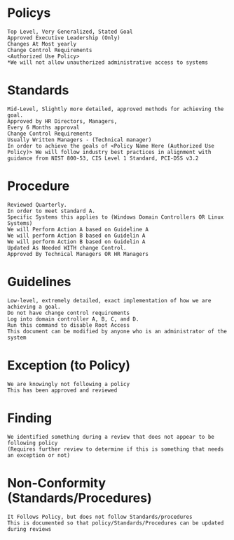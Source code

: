 # Policys
	Top Level, Very Generalized, Stated Goal
	Approved Executive Leadership (Only)
	Changes At Most yearly
	Change Control Requirements
	<Authorized Use Policy>
	*We will not allow unauthorized administrative access to systems

# Standards
	Mid-Level, Slightly more detailed, approved methods for achieving the goal.
	Approved by HR Directors, Managers,
	Every 6 Months approval
	Change Control Requirements
    Usually Written Managers - (Technical manager)
	In order to achieve the goals of <Policy Name Here (Authorized Use Policy)> We will follow industry best practices in alignment with guidance from NIST 800-53, CIS Level 1 Standard, PCI-DSS v3.2

# Procedure
	Reviewed Quarterly.
	In order to meet standard A.
	Specific Systems this applies to (Windows Domain Controllers OR Linux Systems)
	We will Perform Action A based on Guideline A
	We will perform Action B based on Guidelin A
	We will perform Action B based on Guidelin A
	Updated As Needed WITH change Control. 
	Approved By Technical Managers OR HR Managers

# Guidelines
	Low-level, extremely detailed, exact implementation of how we are achieving a goal.
	Do not have change control requirements
	Log into domain controller A, B, C, and D. 
	Run this command to disable Root Access
	This document can be modified by anyone who is an administrator of the system
	
# Exception (to Policy)
	We are knowingly not following a policy
    This has been approved and reviewed

# Finding
	We identified something during a review that does not appear to be following policy
	(Requires further review to determine if this is something that needs an exception or not)

# Non-Conformity (Standards/Procedures)
	It Follows Policy, but does not follow Standards/procedures
	This is documented so that policy/Standards/Procedures can be updated during reviews
